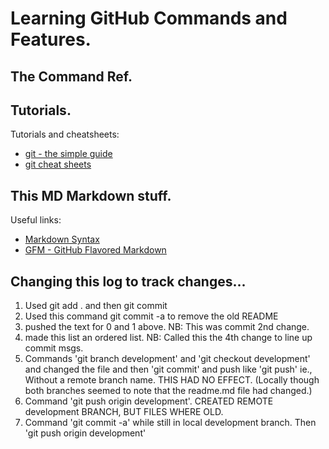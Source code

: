 # Learning GitHub Commands and Features.

## The Command Ref.


## Tutorials.

Tutorials and cheatsheets:

* [git - the simple guide](http://rogerdudler.github.com/git-guide/)
* [git cheat sheets](http://help.github.com/git-cheat-sheets/)

## This MD Markdown stuff.

Useful links:

* [Markdown Syntax](http://daringfireball.net/projects/markdown/syntax)
* [GFM - GitHub Flavored Markdown](http://github.github.com/github-flavored-markdown/)

## Changing this log to track changes...

1. Used git add . and then git commit
2. Used this command git commit -a to remove the old README
3. pushed the text for 0 and 1 above. NB: This was commit 2nd change.
4. made this list an ordered list. NB: Called this the 4th change to line up commit msgs.
5. Commands 'git branch development' and 'git checkout development' and changed the file and then 'git commit' and push like 'git push' ie., Without a remote branch name. THIS HAD NO EFFECT. (Locally though both branches seemed to note that the readme.md file had changed.)
6. Command 'git push origin development'. CREATED REMOTE development BRANCH, BUT FILES WHERE OLD.
7. Command 'git commit -a' while still in local development branch. Then 'git push origin development'
